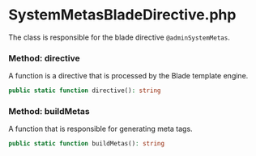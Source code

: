 # SystemMetasBladeDirective.php

The class is responsible for the blade directive `@adminSystemMetas`.

### Method: directive
A function is a directive that is processed by the Blade template engine.
```php
public static function directive(): string
```

### Method: buildMetas
A function that is responsible for generating meta tags.
```php
public static function buildMetas(): string
```
